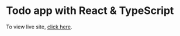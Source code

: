 # Todo app with React & TypeScript


To view live site, [click here](https://stoic-turing-8bde0b.netlify.app/).
